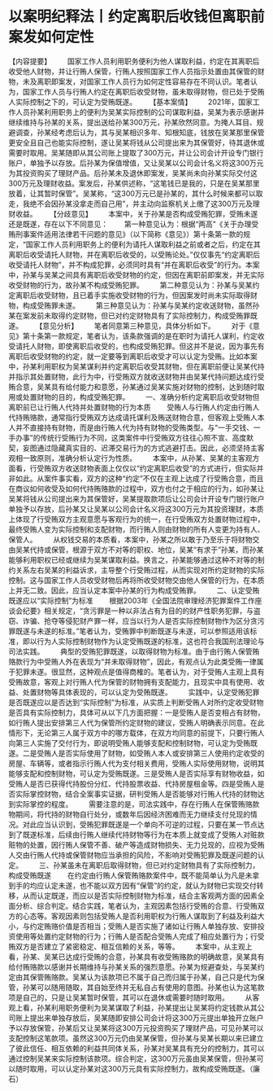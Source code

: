 # 以案明纪释法丨约定离职后收钱但离职前案发如何定性

【内容提要】
　　国家工作人员利用职务便利为他人谋取利益，约定在其离职后收受他人财物，并让行贿人保管，行贿人按照国家工作人员指示处置由其保管的财物，未及离职即案发，对国家工作人员行为如何定性容易存在不同认识。笔者认为，国家工作人员与行贿人约定在离职后收受财物，虽未取得财物，但已处于受贿人实际控制之下的，可认定为受贿既遂。
　　【基本案情】
　　2021年，国家工作人员孙某利用职务上的便利为吴某实际控制的公司谋取利益，吴某为表示感谢并继续维持与孙某的关系，提出送给孙某300万元，孙某欣然同意。为掩人耳目、规避调查，孙某经考虑后认为，其与吴某相识多年、知根知底，钱放在吴某那里保管更安全且自己也能实际控制，遂让吴某将钱从公司提出来为其保管好，待其退休或需要时取用。吴某随即从其公司账上提取了300万元，并让公司会计开设专门银行账户，单独予以存放。后孙某为保值增值，又让吴某以公司会计名义将这300万元为其投资购买了理财产品。后孙某未及退休即案发，吴某尚未向孙某实际交付这300万元及理财收益。案发后，孙某供述称，“这笔钱已是我的，只是在吴某那里放着，让其暂时保管”。吴某称，“这300万元已是孙某的，其什么时候来都可以取走，我绝不会因孙某没拿走而自己用”，并主动向监察机关上缴了这300万元及理财收益。
　　【分歧意见】
　　本案中，关于孙某是否构成受贿犯罪，受贿未遂还是既遂，存在以下不同意见：
　　第一种意见认为：根据“两高”《关于办理受贿刑事案件适用法律若干问题的意见》（以下简称《意见》）第十条第一款的规定，“国家工作人员利用职务上的便利为请托人谋取利益之前或者之后，约定在其离职后收受请托人财物，并在离职后收受的，以受贿论处。”仅仅事先“约定离职后收受请托人财物”，并不构成犯罪，必须同时具有“并在离职后收受”的行为。本案中，孙某与吴某之间具有离职后收受财物的约定，但因在离职前即案发，并无实际收受财物的行为，故孙某不构成受贿犯罪。
　　第二种意见认为：孙某与吴某约定离职后收受财物，且已着手实施收受财物的行为，但因案发时尚未实际取得财物，构成受贿罪未遂。
　　第三种意见认为：孙某与吴某约定收送财物，虽然孙某在案发前未取得约定财物，但已对约定财物具有了实际控制力，构成受贿罪既遂。
　　【意见分析】
　　笔者同意第三种意见，具体分析如下。
　　对于《意见》第十条第一款规定，笔者认为，该条款强调的是在职时为请托人谋利，约定收受请托人财物，即使离职后收受的，也构成受贿犯罪。但这并不是说，因为事先有离职后收受财物的约定，就一定要等到离职后收受才可以认定为受贿。比如本案中，孙某利用职权为吴某谋利并约定离职后收受其财物，但在离职前便让吴某代持并指示其处置财物，此行为中，行受贿双方就收送财物并由吴某代持问题达成行受贿合意，吴某具有给付能力和意愿，孙某通过吴某实施对财物的控制，达到随时取用或处置财物的目的，构成受贿犯罪。
　　一、准确分析约定离职后收受财物但离职前已让行贿人代持并处置财物的行为本质
　　受贿人与行贿人约定由行贿人代持贿赂款，通常指行受贿双方达成请托谋利及贿送财物合意，但客观上受贿人本人并不直接持有财物，而是由行贿人代为持有财物的受贿类型。与“一手交钱、一手办事”的传统行受贿行为不同，这类案件中行受贿双方往往心照不宣、高度默契，妄图通过隐藏真实目的、迟滞交易行为的方式逃避打击。因此，必须坚持主客观相一致原则，准确分析认定行为性质。
　　本案中，从孙某、吴某的主客观方面看，行受贿双方收送财物表面上仅仅以“约定离职后收受”的方式进行，但实际并非如此。从案件事实看，双方的这种“约定”不仅在主观上达成了行受贿合意，而且在商议如何收受及如何代持贿赂款的过程中，双方也付之于相应的行为，如孙某让吴某将钱从公司提出来为其保管好，吴某提取款项后让公司会计开设专门银行账户单独予以存放，后孙某又让吴某以公司会计名义将这300万元为其投资理财，本质上体现了行受贿双方主观意愿与客观行为的统一，在行受贿双方处置财物过程中，最终受贿人变为实际控制和支配财物，而行贿人则由财物的所有人变更为持有人、保管人。
　　从权钱交易的本质看，本案中，孙某之所以敢于乃至乐于将财物交由吴某代持或保管，根源于双方不对等的职权、地位，吴某“有求于”孙某，而孙某能够利用职权已经或继续为吴某谋取利益。换言之，孙某能够通过这种不对等的制约关系左右吴某的利益诉求，主导整个行受贿过程，从而实现对所约定财物的实际控制。这与国家工作人员收受财物后再将所收受财物交由他人保管的行为，在本质上并无二致。因此，应当认定本案中孙某的行为构成受贿罪。
　　二、认定受贿既遂应以“实际控制”为标准
　　根据2003年《全国法院审理经济犯罪案件工作座谈会纪要》相关规定，“贪污罪是一种以非法占有为目的的财产性职务犯罪，与盗窃、诈骗、抢夺等侵犯财产罪一样，应当以行为人是否实际控制财物作为区分贪污罪既遂与未遂的标准。”笔者认为，受贿罪中判断既遂与未遂，可以参照适用该标准，即以行为人实际控制财物作为认定受贿既遂的标准，这也符合我国刑法理论与司法实践。
　　典型的受贿犯罪既遂，以取得财物为标准。由于由行贿人保管贿赂款行为中受贿人外在表现为“并未取得财物”，因此，有观点认为此类受贿一律属于犯罪未遂。很显然，这种观点是值得商榷的。笔者认为，对于受贿人主观上具有受贿故意，客观上对行贿人代为保管的财物拥有支配能力，且现实中具有使用、收益、处置财物等具体表现的，可以认定为受贿既遂。
　　实践中，认定受贿犯罪是否既遂应以是否达到“实际控制”为标准，从实质上判断受贿人对所约定收受财物是否具有实际控制力，具体可从以下几方面把握：一是受贿人是否变相占有财物，如行贿人提出安排第三人代为保管所约定财物的建议，受贿人明确表示同意。在此情形下，无论第三人属于双方中的哪方载体，在双方均同意的前提下，只要行贿人向第三人实施了交付行为，即说明受贿人能够支配和控制财物，可认定为受贿既遂。二是受贿人是否实际使用了财物，如受贿人本人或安排第三人使用约定收受的房屋、车辆等，或者指示行贿人代为支付相关费用，受贿人实际使用财物，说明其能够支配和控制财物，可认定为受贿既遂。三是受贿人是否实际享有财物收益，如受贿人是否已获得代持股份分红、代持股票收益、代持房屋租金等。四是受贿人是否实际掌控财物，结合全案事实证据，研判受贿人是否能够对行贿人代持的财物达到实际掌控的程度。
　　需要注意的是，司法实践中，存在行贿人在保管贿赂款物期间，将代持的财物自行处分，或数年后因经济困难而无力继续支付兑现的情况。对此应当认识到，受贿犯罪既遂是一个单向不可逆的过程，只要在某一节点达到了既遂标准，后续由行贿人继续代持财物等行为在本质上就变成了受贿人对赃款赃物的处置，因行贿人保管不善、破产等造成财物损失、无力兑现的，应视为受贿人交由行贿人代持或保管财物应当承担的风险，不影响对受贿犯罪及既遂问题的认定。
　　三、孙某虽未在离职后取得财物，但已对约定财物具有了实际控制力，构成受贿既遂
　　在约定由行贿人保管贿赂款案件中，既不能简单认为凡是未拿到手的均应认定未遂，也不能以双方因有“保管”的约定，就认为财物已实现交付转移，从而认定既遂，而应以是否实际控制财物为标准，结合主客观两方面的因素全面分析、综合判定。结合实践，笔者认为，主观因素包括行受贿的合意、行受贿双方的心态等。客观因素则包括受贿人是否利用职权为行贿人谋取到了利益及利益大小，与约定贿赂价值是否相当；受贿人是否实施了诸如让行贿人单独存放、安排投资使用等处置约定财物的行为；行贿人是否配合受贿人完成了相应处置行为；行受贿双方是否建立了紧密稳定、相互信赖的关系，等等。
　　本案中，从主观上看，孙某、吴某已达成行受贿的合意，孙某具有收受贿赂款的明确故意，吴某具有给付贿赂款以感谢并长期维持与孙某关系的强烈意愿。孙某为规避查处，与吴某约定由其保管贿赂款。吴某认为该款项已不属于自己而归属于孙某，自己只是代为保管，孙某可以随用随取，其自始至终并无私自占有使用的意图。孙某也认为这笔款项是自己的，只是让吴某暂时保管，其可以在退休或需要时随时取用。
　　从客观上看，孙某利用职务便利为吴某谋取了利益，孙某提出让吴某将约定钱款从其公司账上提出来单独存放后，吴某随即安排公司会计将这300万元提出单独开立账户予以存放保管，孙某后又让吴某将这300万元投资购买了理财产品，可见孙某可以支配控制这笔款项。虽然这300万元仍由吴某保管，但孙某与吴某长期以来已建立了彼此信任、相互依赖的利益共同体关系，孙某对吴某具有充分的控制力，其可以通过控制吴某来实际控制该款项。综合判定，这300万元虽由吴某保管，但孙某可以随时取用，可以认定孙某对这300万元具有实际控制力，故构成受贿既遂。（廉石）